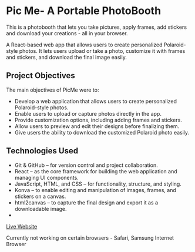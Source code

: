 # Pic Me- A Portable PhotoBooth

This is a photobooth that lets you take pictures, apply frames, add stickers and download your creations - all in your browser.

A React-based web app that allows users to create personalized Polaroid-style photos. It lets users upload or take a photo, customize it with frames and stickers, and download the final image easily.

## Project Objectives

The main objectives of PicMe were to:  
- Develop a web application that allows users to create personalized Polaroid-style photos.  
- Enable users to upload or capture photos directly in the app.  
- Provide customization options, including adding frames and stickers.  
- Allow users to preview and edit their designs before finalizing them.  
- Give users the ability to download the customized Polaroid photo easily.  

## Technologies Used

- Git & GitHub – for version control and project collaboration.  
- React – as the core framework for building the web application and managing UI components.  
- JavaScript, HTML, and CSS – for functionality, structure, and styling.  
- Konva – to enable editing and manipulation of images, frames, and stickers on a canvas.  
- html2canvas – to capture the final design and export it as a downloadable image.
- 
[Live Website](https://yeahhina.github.io/picme/)

Currently not working on certain browsers - Safari, Samsung Internet Browser</p>
